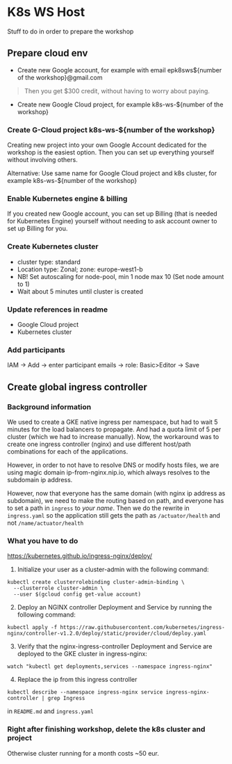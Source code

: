 # K8s WS Host

Stuff to do in order to prepare the workshop

## Prepare cloud env

* Create new Google account, for example with email epk8sws${number of the workshop}@gmail.com

> Then you get $300 credit, without having to worry about paying.

* Create new Google Cloud project, for example k8s-ws-${number of the workshop}

### Create G-Cloud project k8s-ws-${number of the workshop}

Creating new project into your own Google Account dedicated for the workshop is the easiest option.
Then you can set up everything yourself without involving others.

Alternative:
Use same name for Google Cloud project and k8s cluster, for example
k8s-ws-${number of the workshop}

### Enable Kubernetes engine & billing

If you created new Google account, you can set up Billing (that is needed for Kubernetes Engine) yourself
without needing to ask account owner to set up Billing for you.

### Create Kubernetes cluster

* cluster type: standard
* Location type: Zonal; zone: europe-west1-b
* NB! Set autoscaling for node-pool, min 1 node max 10 (Set node amount to 1)
* Wait about 5 minutes until cluster is created

### Update references in readme

* Google Cloud project
* Kubernetes cluster

### Add participants

IAM -> Add -> enter participant emails -> role: Basic>Editor -> Save

## Create global ingress controller

### Background information

We used to create a GKE native ingress per namespace, but had to wait 5 minutes for the load balancers
to propagate. And had a quota limit of 5 per cluster (which we had to increase manually).
Now, the workaround was to create one ingress controller (nginx) and use different host/path combinations for each of
the applications.

However, in order to not have to resolve DNS or modify hosts files, we are using magic domain ip-from-nginx.nip.io,
which always resolves to the subdomain ip address.

However, now that everyone has the same domain (with nginx ip address as subdomain), we need to make the routing based
on path,
and everyone has to set a path in `ingress` to *your name*.
Then we do the rewrite in `ingress.yaml` so the application still gets the path as `/actuator/health`
and not `/name/actuator/health`

### What you have to do

https://kubernetes.github.io/ingress-nginx/deploy/

1. Initialize your user as a cluster-admin with the following command:

```shell
kubectl create clusterrolebinding cluster-admin-binding \
  --clusterrole cluster-admin \
  --user $(gcloud config get-value account)
```

2. Deploy an NGINX controller Deployment and Service by running the following command:

```shell
kubectl apply -f https://raw.githubusercontent.com/kubernetes/ingress-nginx/controller-v1.2.0/deploy/static/provider/cloud/deploy.yaml
```

3. Verify that the nginx-ingress-controller Deployment and Service are deployed to the GKE cluster in ingress-nginx:

```shell
watch "kubectl get deployments,services --namespace ingress-nginx"
```

4. Replace the ip from this ingress controller

```shell
kubectl describe --namespace ingress-nginx service ingress-nginx-controller | grep Ingress 
```

in `README.md` and `ingress.yaml`

### Right after finishing workshop, delete the k8s cluster and project

Otherwise cluster running for a month costs ~50 eur.

